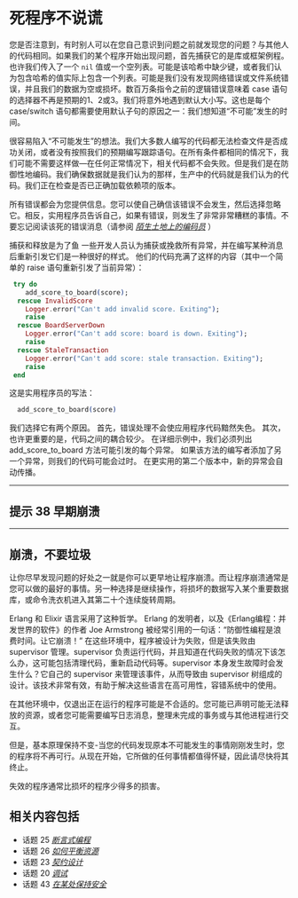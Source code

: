 # 死程序不说谎
<!-- 2020.03.30 -->

您是否注意到，有时别人可以在您自己意识到问题之前就发现您的问题？与其他人的代码相同。如果我们的某个程序开始出现问题，首先捕获它的是库或框架例程。也许我们传入了一个 `nil` 值或一个空列表。可能是该哈希中缺少键，或者我们认为包含哈希的值实际上包含一个列表。可能是我们没有发现网络错误或文件系统错误，并且我们的数据为空或损坏。数百万条指令之前的逻辑错误意味着 case 语句的选择器不再是预期的1、2或3。我们将意外地遇到默认大小写。这也是每个 case/switch 语句都需要使用默认子句的原因之一：我们想知道“不可能”发生的时间。

很容易陷入“不可能发生”的想法。我们大多数人编写的代码都无法检查文件是否成功关闭，或者没有按照我们的预期编写跟踪语句。在所有条件都相同的情况下，我们可能不需要这样做—在任何正常情况下，相关代码都不会失败。但是我们是在防御性地编码。我们确保数据就是我们认为的那样，生产中的代码就是我们认为的代码。我们正在检查是否已正确加载依赖项的版本。

所有错误都会为您提供信息。您可以使自己确信该错误不会发生，然后选择忽略它。相反，实用程序员告诉自己，如果有错误，则发生了非常非常糟糕的事情。不要忘记阅读该死的错误消息（请参阅 [_陌生土地上的编码员_](../Chapter3/调试.md) ）

捕获和释放是为了鱼
一些开发人员认为捕获或挽救所有异常，并在编写某种消息后重新引发它们是一种很好的样式。 他们的代码充满了这样的内容（其中一个简单的 raise 语句重新引发了当前异常）：

```elixir
 try do
    add_score_to_board(score);
  rescue InvalidScore
    Logger.error("Can't add invalid score. Exiting");
    raise
  rescue BoardServerDown
    Logger.error("Can't add score: board is down. Exiting");
    raise
  rescue StaleTransaction
    Logger.error("Can't add score: stale transaction. Exiting");
    raise
 end
```

这是实用程序员的写法：

```elixir
  add_score_to_board(score)
```

我们选择它有两个原因。 首先，错误处理不会使应用程序代码黯然失色。 其次，也许更重要的是，代码之间的耦合较少。 在详细示例中，我们必须列出 add_score_to_board 方法可能引发的每个异常。 如果该方法的编写者添加了另一个异常，则我们的代码可能会过时。 在更实用的第二个版本中，新的异常会自动传播。

---
## 提示 38 早期崩溃
---

## 崩溃，不要垃圾

让你尽早发现问题的好处之一就是你可以更早地让程序崩溃。而让程序崩溃通常是您可以做的最好的事情。另一种选择是继续操作，将损坏的数据写入某个重要数据库，或命令洗衣机进入其第二十个连续旋转周期。

Erlang 和 Elixir 语言采用了这种哲学。 Erlang 的发明者，以及《Erlang编程：并发世界的软件》的作者 Joe Armstrong 被经常引用的一句话：“防御性编程是浪费时间。让它崩溃！” 在这些环境中，程序被设计为失败，但是该失败由 supervisor 管理。supervisor 负责运行代码，并且知道在代码失败的情况下该怎么办，这可能包括清理代码，重新启动代码等。supervisor 本身发生故障时会发生什么？它自己的 supervisor 来管理该事件，从而导致由 supervisor 树组成的设计。该技术非常有效，有助于解决这些语言在高可用性，容错系统中的使用。

在其他环境中，仅退出正在运行的程序可能是不合适的。您可能已声明可能无法释放的资源，或者您可能需要编写日志消息，整理未完成的事务或与其他进程进行交互。

但是，基本原理保持不变-当您的代码发现原本不可能发生的事情刚刚发生时，您的程序将不再可行。从现在开始，它所做的任何事情都值得怀疑，因此请尽快将其终止。

失效的程序通常比损坏的程序少得多的损害。

## 相关内容包括
- 话题 25 [_断言式编程_](./断言式编程.md)
- 话题 26 [_如何平衡资源_](./如何平衡资源.md)
- 话题 23 [_契约设计_](./契约设计.md)
- 话题 20 [_调试_](../Chapter3/调试.md)
- 话题 43 [_在某处保持安全_](../Chapter7/在某处保持安全.md)
